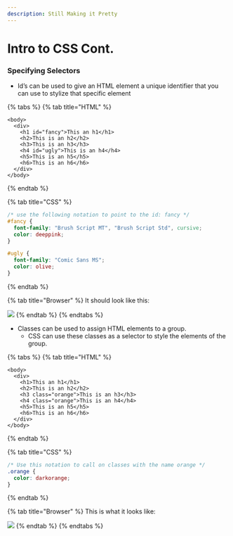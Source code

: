 ```yaml
---
description: Still Making it Pretty
---
```


# Intro to CSS Cont.

### Specifying Selectors

* Id’s can be used to give an HTML element a unique identifier that you can use to stylize that specific element 

{% tabs %}
{% tab title="HTML" %}
```markup
<body>
  <div>
    <h1 id="fancy">This an h1</h1>
    <h2>This is an h2</h2>
    <h3>This is an h3</h3>
    <h4 id="ugly">This is an h4</h4>
    <h5>This is an h5</h5>
    <h6>This is an h6</h6>
  </div>
</body>
```
{% endtab %}

{% tab title="CSS" %}
```css
/* use the following notation to point to the id: fancy */
#fancy {
  font-family: "Brush Script MT", "Brush Script Std", cursive;
  color: deeppink;
}

#ugly {
  font-family: "Comic Sans MS";
  color: olive; 
}
```
{% endtab %}

{% tab title="Browser" %}
It should look like this:

![](../../../.gitbook/assets/image%20%2881%29.png)
{% endtab %}
{% endtabs %}

* Classes can be used to assign HTML elements to a group. 
  * CSS can use these classes as a selector to style the elements of the group.

{% tabs %}
{% tab title="HTML" %}
```markup
<body>
  <div>
    <h1>This an h1</h1>
    <h2>This is an h2</h2>
    <h3 class="orange">This is an h3</h3>
    <h4 class="orange">This is an h4</h4>
    <h5>This is an h5</h5>
    <h6>This is an h6</h6>
  </div>
</body>
```
{% endtab %}

{% tab title="CSS" %}
```css
/* Use this notation to call on classes with the name orange */
.orange {
  color: darkorange;
}
```
{% endtab %}

{% tab title="Browser" %}
This is what it looks like:

![](../../../.gitbook/assets/image%20%2832%29.png)
{% endtab %}
{% endtabs %}



